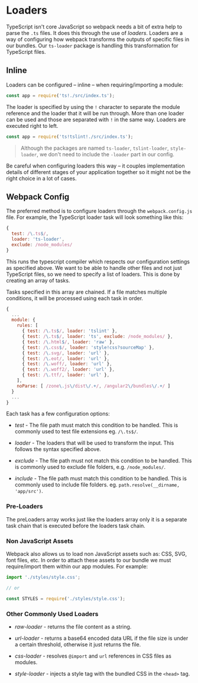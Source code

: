# Loaders

TypeScript isn't core JavaScript so webpack needs a bit of extra help to parse the `.ts` files. It does this through the use of *loaders*. Loaders are a way of configuring how webpack transforms the outputs of specific files in our bundles. Our `ts-loader` package is handling this transformation for TypeScript files.

## Inline

Loaders can be configured – inline – when requiring/importing a module:

```javascript
const app = require('ts!./src/index.ts');
```

The loader is specified by using the `!` character to separate the module reference and the loader that it will be run through. More than one loader can be used and those are separated with `!` in the same way. Loaders are executed right to left.

```javascript
const app = require('ts!tslint!./src/index.ts');
```

> Although the packages are named `ts-loader`, `tslint-loader`, `style-loader`, we don't need to include the `-loader` part in our config.

Be careful when configuring loaders this way – it couples implementation details of different stages of your application together so it might not be the right choice in a lot of cases.


## Webpack Config

The preferred method is to configure loaders through the `webpack.config.js` file. For example, the TypeScript loader task will look something like this:

```javascript
{
  test: /\.ts$/,
  loader: 'ts-loader',
  exclude: /node_modules/
}
```

This runs the typescript compiler which respects our configuration settings as specified above. We want to be able to handle other files and not just TypeScript files, so we need to specify a list of loaders. This is done by creating an array of tasks.

Tasks specified in this array are chained. If a file matches multiple conditions, it will be processed using each task in order.

```javascript
{
  ...
  module: {
    rules: [
      { test: /\.ts$/, loader: 'tslint' },
      { test: /\.ts$/, loader: 'ts', exclude: /node_modules/ },
      { test: /\.html$/, loader: 'raw' },
      { test: /\.css$/, loader: 'style!css?sourceMap' },
      { test: /\.svg/, loader: 'url' },
      { test: /\.eot/, loader: 'url' },
      { test: /\.woff/, loader: 'url' },
      { test: /\.woff2/, loader: 'url' },
      { test: /\.ttf/, loader: 'url' },
    ],
    noParse: [ /zone\.js\/dist\/.+/, /angular2\/bundles\/.+/ ]
  }
  ...
}
```

Each task has a few configuration options:

- *test* - The file path must match this condition to be handled. This is commonly used to test file extensions eg. `/\.ts$/`.

- *loader*  - The loaders that will be used to transform the input. This follows the syntax specified above.

- *exclude*  - The file path must not match this condition to be handled. This is commonly used to exclude file folders, e.g. `/node_modules/`.

- *include* - The file path must match this condition to be handled. This is commonly used to include file folders.  eg. `path.resolve(__dirname, 'app/src')`.


### Pre-Loaders

The preLoaders array works just like the loaders array only it is a separate task chain that is executed before the loaders task chain.


### Non JavaScript Assets

Webpack also allows us to load non JavaScript assets such as: CSS, SVG, font files, etc. In order to attach these assets to our bundle we must require/import them within our app modules. For example:

```javascript
import './styles/style.css';

// or

const STYLES = require('./styles/style.css');
```


### Other Commonly Used Loaders

- *raw-loader* - returns the file content as a string.

- *url-loader* - returns a base64 encoded data URL if the file size is under a certain threshold, otherwise it just returns the file.

- *css-loader* - resolves `@import` and `url` references in CSS files as modules.

- *style-loader* - injects a style tag with the bundled CSS in the `<head>` tag.
